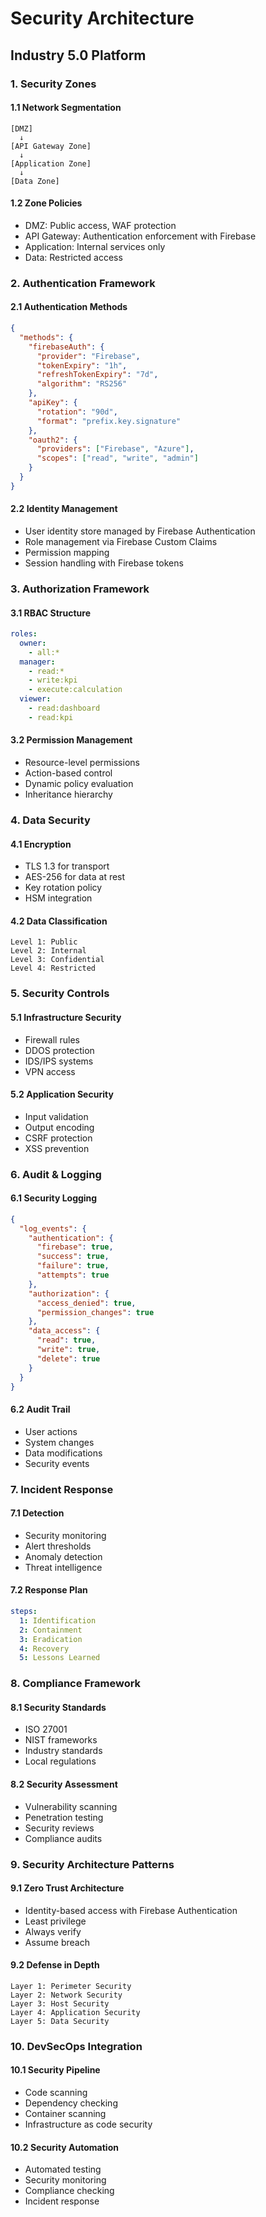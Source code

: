 # Security Architecture
## Industry 5.0 Platform

### 1. Security Zones

#### 1.1 Network Segmentation
```
[DMZ]
  ↓
[API Gateway Zone]
  ↓
[Application Zone]
  ↓
[Data Zone]
```

#### 1.2 Zone Policies
- DMZ: Public access, WAF protection
- API Gateway: Authentication enforcement with Firebase
- Application: Internal services only
- Data: Restricted access

### 2. Authentication Framework

#### 2.1 Authentication Methods
```json
{
  "methods": {
    "firebaseAuth": {
      "provider": "Firebase",
      "tokenExpiry": "1h",
      "refreshTokenExpiry": "7d",
      "algorithm": "RS256"
    },
    "apiKey": {
      "rotation": "90d",
      "format": "prefix.key.signature"
    },
    "oauth2": {
      "providers": ["Firebase", "Azure"],
      "scopes": ["read", "write", "admin"]
    }
  }
}
```

#### 2.2 Identity Management
- User identity store managed by Firebase Authentication
- Role management via Firebase Custom Claims
- Permission mapping
- Session handling with Firebase tokens

### 3. Authorization Framework

#### 3.1 RBAC Structure
```yaml
roles:
  owner:
    - all:*
  manager:
    - read:*
    - write:kpi
    - execute:calculation
  viewer:
    - read:dashboard
    - read:kpi
```

#### 3.2 Permission Management
- Resource-level permissions
- Action-based control
- Dynamic policy evaluation
- Inheritance hierarchy

### 4. Data Security

#### 4.1 Encryption
- TLS 1.3 for transport
- AES-256 for data at rest
- Key rotation policy
- HSM integration

#### 4.2 Data Classification
```
Level 1: Public
Level 2: Internal
Level 3: Confidential
Level 4: Restricted
```

### 5. Security Controls

#### 5.1 Infrastructure Security
- Firewall rules
- DDOS protection
- IDS/IPS systems
- VPN access

#### 5.2 Application Security
- Input validation
- Output encoding
- CSRF protection
- XSS prevention

### 6. Audit & Logging

#### 6.1 Security Logging
```json
{
  "log_events": {
    "authentication": {
      "firebase": true,
      "success": true,
      "failure": true,
      "attempts": true
    },
    "authorization": {
      "access_denied": true,
      "permission_changes": true
    },
    "data_access": {
      "read": true,
      "write": true,
      "delete": true
    }
  }
}
```

#### 6.2 Audit Trail
- User actions
- System changes
- Data modifications
- Security events

### 7. Incident Response

#### 7.1 Detection
- Security monitoring
- Alert thresholds
- Anomaly detection
- Threat intelligence

#### 7.2 Response Plan
```yaml
steps:
  1: Identification
  2: Containment
  3: Eradication
  4: Recovery
  5: Lessons Learned
```

### 8. Compliance Framework

#### 8.1 Security Standards
- ISO 27001
- NIST frameworks
- Industry standards
- Local regulations

#### 8.2 Security Assessment
- Vulnerability scanning
- Penetration testing
- Security reviews
- Compliance audits

### 9. Security Architecture Patterns

#### 9.1 Zero Trust Architecture
- Identity-based access with Firebase Authentication
- Least privilege
- Always verify
- Assume breach

#### 9.2 Defense in Depth
```
Layer 1: Perimeter Security
Layer 2: Network Security
Layer 3: Host Security
Layer 4: Application Security
Layer 5: Data Security
```

### 10. DevSecOps Integration

#### 10.1 Security Pipeline
- Code scanning
- Dependency checking
- Container scanning
- Infrastructure as code security

#### 10.2 Security Automation
- Automated testing
- Security monitoring
- Compliance checking
- Incident response

